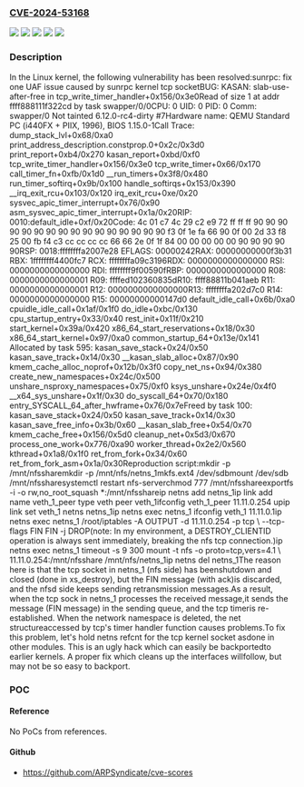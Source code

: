 ### [CVE-2024-53168](https://cve.mitre.org/cgi-bin/cvename.cgi?name=CVE-2024-53168)
![](https://img.shields.io/static/v1?label=Product&message=Linux&color=blue)
![](https://img.shields.io/static/v1?label=Version&message=&color=brightgreen)
![](https://img.shields.io/static/v1?label=Version&message=26abe14379f8e2fa3fd1bcf97c9a7ad9364886fe%20&color=brightgreen)
![](https://img.shields.io/static/v1?label=Version&message=4.2%20&color=brightgreen)
![](https://img.shields.io/static/v1?label=Vulnerability&message=n%2Fa&color=blue)

### Description

In the Linux kernel, the following vulnerability has been resolved:sunrpc: fix one UAF issue caused by sunrpc kernel tcp socketBUG: KASAN: slab-use-after-free in tcp_write_timer_handler+0x156/0x3e0Read of size 1 at addr ffff888111f322cd by task swapper/0/0CPU: 0 UID: 0 PID: 0 Comm: swapper/0 Not tainted 6.12.0-rc4-dirty #7Hardware name: QEMU Standard PC (i440FX + PIIX, 1996), BIOS 1.15.0-1Call Trace: <IRQ> dump_stack_lvl+0x68/0xa0 print_address_description.constprop.0+0x2c/0x3d0 print_report+0xb4/0x270 kasan_report+0xbd/0xf0 tcp_write_timer_handler+0x156/0x3e0 tcp_write_timer+0x66/0x170 call_timer_fn+0xfb/0x1d0 __run_timers+0x3f8/0x480 run_timer_softirq+0x9b/0x100 handle_softirqs+0x153/0x390 __irq_exit_rcu+0x103/0x120 irq_exit_rcu+0xe/0x20 sysvec_apic_timer_interrupt+0x76/0x90 </IRQ> <TASK> asm_sysvec_apic_timer_interrupt+0x1a/0x20RIP: 0010:default_idle+0xf/0x20Code: 4c 01 c7 4c 29 c2 e9 72 ff ff ff 90 90 90 90 90 90 90 90 90 90 90 90 90 90 90 90 f3 0f 1e fa 66 90 0f 00 2d 33 f8 25 00 fb f4 <fa> c3 cc cc cc cc 66 66 2e 0f 1f 84 00 00 00 00 00 90 90 90 90 90RSP: 0018:ffffffffa2007e28 EFLAGS: 00000242RAX: 00000000000f3b31 RBX: 1ffffffff4400fc7 RCX: ffffffffa09c3196RDX: 0000000000000000 RSI: 0000000000000000 RDI: ffffffff9f00590fRBP: 0000000000000000 R08: 0000000000000001 R09: ffffed102360835dR10: ffff88811b041aeb R11: 0000000000000001 R12: 0000000000000000R13: ffffffffa202d7c0 R14: 0000000000000000 R15: 00000000000147d0 default_idle_call+0x6b/0xa0 cpuidle_idle_call+0x1af/0x1f0 do_idle+0xbc/0x130 cpu_startup_entry+0x33/0x40 rest_init+0x11f/0x210 start_kernel+0x39a/0x420 x86_64_start_reservations+0x18/0x30 x86_64_start_kernel+0x97/0xa0 common_startup_64+0x13e/0x141 </TASK>Allocated by task 595: kasan_save_stack+0x24/0x50 kasan_save_track+0x14/0x30 __kasan_slab_alloc+0x87/0x90 kmem_cache_alloc_noprof+0x12b/0x3f0 copy_net_ns+0x94/0x380 create_new_namespaces+0x24c/0x500 unshare_nsproxy_namespaces+0x75/0xf0 ksys_unshare+0x24e/0x4f0 __x64_sys_unshare+0x1f/0x30 do_syscall_64+0x70/0x180 entry_SYSCALL_64_after_hwframe+0x76/0x7eFreed by task 100: kasan_save_stack+0x24/0x50 kasan_save_track+0x14/0x30 kasan_save_free_info+0x3b/0x60 __kasan_slab_free+0x54/0x70 kmem_cache_free+0x156/0x5d0 cleanup_net+0x5d3/0x670 process_one_work+0x776/0xa90 worker_thread+0x2e2/0x560 kthread+0x1a8/0x1f0 ret_from_fork+0x34/0x60 ret_from_fork_asm+0x1a/0x30Reproduction script:mkdir -p /mnt/nfssharemkdir -p /mnt/nfs/netns_1mkfs.ext4 /dev/sdbmount /dev/sdb /mnt/nfssharesystemctl restart nfs-serverchmod 777 /mnt/nfsshareexportfs -i -o rw,no_root_squash *:/mnt/nfsshareip netns add netns_1ip link add name veth_1_peer type veth peer veth_1ifconfig veth_1_peer 11.11.0.254 upip link set veth_1 netns netns_1ip netns exec netns_1 ifconfig veth_1 11.11.0.1ip netns exec netns_1 /root/iptables -A OUTPUT -d 11.11.0.254 -p tcp \	--tcp-flags FIN FIN  -j DROP(note: In my environment, a DESTROY_CLIENTID operation is always sent immediately, breaking the nfs tcp connection.)ip netns exec netns_1 timeout -s 9 300 mount -t nfs -o proto=tcp,vers=4.1 \	11.11.0.254:/mnt/nfsshare /mnt/nfs/netns_1ip netns del netns_1The reason here is that the tcp socket in netns_1 (nfs side) has beenshutdown and closed (done in xs_destroy), but the FIN message (with ack)is discarded, and the nfsd side keeps sending retransmission messages.As a result, when the tcp sock in netns_1 processes the received message,it sends the message (FIN message) in the sending queue, and the tcp timeris re-established. When the network namespace is deleted, the net structureaccessed by tcp's timer handler function causes problems.To fix this problem, let's hold netns refcnt for the tcp kernel socket asdone in other modules. This is an ugly hack which can easily be backportedto earlier kernels. A proper fix which cleans up the interfaces willfollow, but may not be so easy to backport.

### POC

#### Reference
No PoCs from references.

#### Github
- https://github.com/ARPSyndicate/cve-scores

